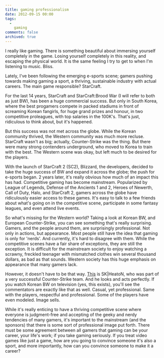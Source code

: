 ```yaml
---
title: gaming professionalism
date: 2012-09-15 00:00
tags:
  -
    gaming
comments: false
archived: true
---
```


<p>
  I really like gaming. There is something beautiful about immersing yourself completely in the game.
  Losing yourself completely in this reality, and escaping the physical world. It is the same feeling I
  try to get to when I'm listening to music. Bliss.
</p>

<p>
  Lately, I've been following the emerging e-sports scene; gamers pushing towards making gaming a sport,
  a thriving, sustainable industry with actual careers. The main game responsible? StarCraft.
</p>

<p>
  For the last 14 years, StarCraft and StarCraft:Brood War (I will refer to both as just BW), has been a huge
  commercial success. But only in South Korea, where the best progamers compete in packed stadiums in front of
  screaming Korean fangirls, for huge grand prizes and honour, in two competitive proleagues, with top
  salaries in the 100K's. That's just, ridiculous to think about, but it's happened.
</p>

<p>
  But this success was not met across the globe. While the Korean community thrived, the Western community was much
  more recluse. StarCraft wasn't as big; actually, Counter-Strike was the thing. But there were many strong contenders
  underground, who moved to Korea to train with the best. The Western scene was okay, but left much to be desired
  for the players.
</p>

<p>
  With the launch of StarCraft 2 (SC2), Blizzard, the developers, decided to take the huge success of BW and expand it across
  the globe; the push for e-sports began. 2 years later, it's really obvious how much of an impact this has had.
  Competitive gaming has become mainstream. Popularized by League of Legends, Defense of the Ancients 1 and 2,
  Heroes of Newerth, Call of Duty, Halo, and StarCraft 2, gamers across the globe have ridiculously easier access to these games.
  It's easy to talk to a few friends about what's going on in the competitive scene, participate in some fantasy leagues, and even
  attend live events.
</p>

<p>
  So what's missing for the Western world? Taking a look at Korean BW, and European Counter-Strike, you can see
  something that's really surprising. Gamers, and the people around them, are surprisingly professional. Not only
  in actions, but appearance. Most people still have the idea that gaming is only for 'nerds'. And currently, it's hard
  to disagree with them. While the competitive scenes have a fair share of exceptions, they are still the exception.
  It is difficult for the mainstream society to enjoy watching a scrawny, freckled teenager with mismatched clothes win
  several thousand dollars, as bad as that sounds. Western society has this huge emphasis on appearance that many gamers lack.
</p>

<p>
  However, it doesn't have to be that way. <a href="http://youtu.be/VWOIgB37LKQ" target="_blank">This</a> is SK|HeatoN, who was
  part of a very successful Counter-Strike team. And he looks and acts perfectly. If you watch Korean BW on television (yes, this exists),
  you'll see the commentators are exactly like that as well. Casual, yet professional. Same with the players, respectful and professional.
  Some of the players have even modeled. Image sells.
</p>

<p>
  While it's really enticing to have a thriving competitive scene where everyone is judgment-free and accepting of the geeky
  and nerdy tendencies of many gamers, it's important to the mainstream (and the sponsors) that there is some sort of
  professional image put forth. There must be some agreement between all gamers that gaming can be your career, your life's work;
  if you take gaming seriously. If you treat video games like just a game, how are you going to convince someone it's also
  a sport, and more importantly, how can you convince someone to make it a career?
</p>
